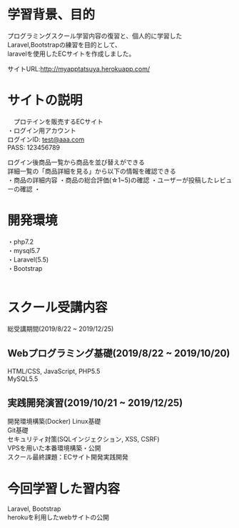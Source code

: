 # 学習背景、目的
 プログラミングスクール学習内容の復習と、個人的に学習したLaravel,Bootstrapの練習を目的として、  
 laravelを使用したECサイトを作成しました。  
 
 サイトURL:http://myapptatsuya.herokuapp.com/  

           
# サイトの説明
　プロテインを販売するECサイト  
  ・ログイン用アカウント  
    ログインID: test@aaa.com  
    PASS:      123456789  
   
   ログイン後商品一覧から商品を並び替えができる  
   詳細一覧の「商品詳細を見る」から以下の情報を確認できる  
   ・商品の詳細内容
   ・商品の総合評価(☆1~5)の確認
   ・ユーザーが投稿したレビューの確認
   ・
    
# 開発環境
  ・php7.2  
  ・mysql5.7  
  ・Laravel(5.5)  
  ・Bootstrap  
<br>

# スクール受講内容
総受講期間(2019/8/22 ~ 2019/12/25)

## Webプログラミング基礎(2019/8/22 ~ 2019/10/20)
HTML/CSS, JavaScript, PHP5.5  
MySQL5.5  

## 実践開発演習(2019/10/21 ~ 2019/12/25)
開発環境構築(Docker)  Linux基礎  
Git基礎  
セキュリティ対策(SQLインジェクション, XSS, CSRF)  
VPSを用いた本番環境構築・公開  
スクール最終課題：ECサイト開発実践開発  

# 今回学習した習内容
Laravel, Bootstrap  
herokuを利用したwebサイトの公開
